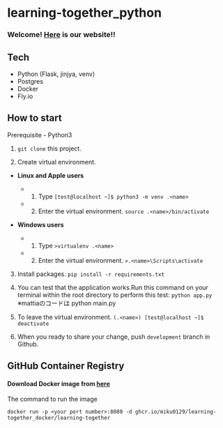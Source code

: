 # learning-together_python

### Welcome! [Here](https://learning-together.fly.dev/) is our website!!  

## Tech 

- Python (Flask, jinjya, venv)
- Postgres
- Docker 
- Fly.io

## How to start 

Prerequisite - Python3 

1. `git clone` this project. 

2. Create virtual environment. <br>

  * __Linux and Apple users__
    * 1. Type `[test@localhost ~]$ python3 -m venv .<name>` 
    * 2. Enter the virtual environment. `source .<name>/bin/activate`
  
  * __Windows users__
    * 1. Type `>virtualenv .<name>` 
    * 2. Enter the virtual environment. `>.<name>\Scripts\activate`
  
3. Install packages. `pip install -r requirements.txt`

4. You can test that the application works.Run this command on your terminal within the root directory to perform this test: `python app.py`
   ※mattiaのコードは python main.py

5. To leave the virtual environment. `(.<name>) [test@localhost ~]$ deactivate`

6. When you ready to share your change, push `development` branch in Github. 

## GitHub Container Registry 

#### Download Docker image from [here](https://github.com/users/miku0129/packages/container/package/learning-together_docker%2Flearning-together)

The command to run the image 
```
docker run -p <your port number>:8080 -d ghcr.io/miku0129/learning-together_docker/learning-together
```

